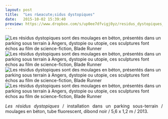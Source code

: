 ```yaml
---
layout: post
title:  "Les r&eacute;sidus dystopiques"
date:   2015-10-02 15:39:40
preview: https://www.dropbox.com/s/up0ee7dfvigj0yz/residus_dystopiques_preview.jpg?raw=1
---
```


<img src="https://www.dropbox.com/s/m9v37zljrocbs2t/residus_dystopiques.jpg?raw=1" alt="Les r&eacute;sidus dystopiques sont des moulages en b&eacute;ton, pr&eacute;sent&eacute;s dans un parking sous terrain &agrave; Angers, dystopie ou utopie, ces sculptures font &eacute;chos au film de science-fiction, Blade Runner">

<img src="https://www.dropbox.com/s/kpo0yk09gf0n3tt/Residus_2013.jpg?raw=1" alt="Les r&eacute;sidus dystopiques sont des moulages en b&eacute;ton, pr&eacute;sent&eacute;s dans un parking sous terrain &agrave; Angers, dystopie ou utopie, ces sculptures font &eacute;chos au film de science-fiction, Blade Runner">

<img src="https://www.dropbox.com/s/omypis41xkiz6up/Residus_2013%282%29.jpg?raw=1" alt="Les r&eacute;sidus dystopiques sont des moulages en b&eacute;ton, pr&eacute;sent&eacute;s dans un parking sous terrain &agrave; Angers, dystopie ou utopie, ces sculptures font &eacute;chos au film de science-fiction, Blade Runner">

<img src="https://www.dropbox.com/s/e6maobw0rveq9ji/Residus_2013%283%29.jpg?raw=1" alt="Les r&eacute;sidus dystopiques sont des moulages en b&eacute;ton, pr&eacute;sent&eacute;s dans un parking sous terrain &agrave; Angers, dystopie ou utopie, ces sculptures font &eacute;chos au film de science-fiction, Blade Runner">

<p style="text-align:justify">
<span style="font-style: italic;">Les r&eacute;sidus dystopiques</span> / installation dans un parking sous-terrain / moulages en b&eacute;ton, tube fluorescent, dibond noir / 5,6 x 1,2 m / 2013.
</p>